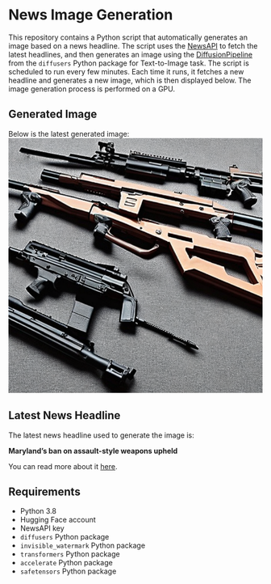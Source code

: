 # News Image Generation
This repository contains a Python script that automatically generates an image based on a news headline. The script uses the [NewsAPI](https://newsapi.org/) to fetch the latest headlines, and then generates an image using the [DiffusionPipeline](https://github.com/huggingface/diffusers) from the `diffusers` Python package for Text-to-Image task.
The script is scheduled to run every few minutes. Each time it runs, it fetches a new headline and generates a new image, which is then displayed below. The image generation process is performed on a GPU.

## Generated Image
Below is the latest generated image:
![Generated Image](image.png)

## Latest News Headline
The latest news headline used to generate the image is:

**Maryland’s ban on assault-style weapons upheld**

You can read more about it [here](https://news.google.com/rss/articles/CBMijgFBVV95cUxQMXV5Z2JhMGg2WWlwc21kSGFYOFJmcm9qOHQ1bG0yYTQ2REJad1VJdWY5ZXE3eGNDTk1tSzNZaGtwUVF6RlZsQjZCcGVuVURDcUpUN0tEUkMyVzdtbnNMX0pkSGxpdE9XNC1jeS1zRUVoLWxxOWIwMHFDVEwzcnB5TWlCMkluOHp4T2J4R0Z3?oc=5).

## Requirements
- Python 3.8
- Hugging Face account
- NewsAPI key
- `diffusers` Python package
- `invisible_watermark` Python package
- `transformers` Python package
- `accelerate` Python package
- `safetensors` Python package

